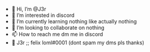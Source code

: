 - 👋 Hi, I’m @J3r
- 👀 I’m interested in discord
- 🌱 I’m currently learning nothing like actually nothing
- 💞️ I’m looking to collaborate on nothing 
- 📫 How to reach me dm me in discord
- 📶 J3r ;; felix loml#0001 (dont spam my dms pls thanks)

<!---
J3rlittlebear/J3rlittlebear is a ✨ special ✨ repository because its `README.md` (this file) appears on your GitHub profile.
You can click the Preview link to take a look at your changes.
--->
